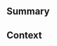 <!--
  Thanks for creating a Pull Request! Before you submit, please make sure
  you've done the following:

  - Read the contributing document at https://github.com/lazywinadmin/minimal-mistakes#contributing
-->

<!--
  Choose one of the following by uncommenting it:
-->

<!-- This is a bug fix. -->
<!-- This is an enhancement or feature. -->
<!-- This is a documentation change. -->

## Summary

<!--
  Provide a description of what your pull request changes.
-->

## Context

<!--
  Is this related to any GitHub issue(s)?
-->
